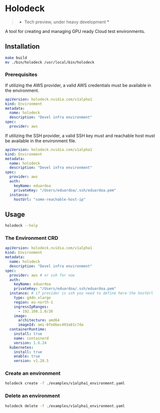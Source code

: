 # Holodeck

> * Tech preview, under heavy development *

A tool for creating and managing GPU ready Cloud test environments.

## Installation

```bash
make build
mv ./bin/holodeck /usr/local/bin/holodeck
```

### Prerequisites

If utilizing the AWS provider, a valid AWS credentials must be available in the environment.

```yaml
apiVersion: holodeck.nvidia.com/v1alpha1
kind: Environment
metadata:
  name: holodeck
  description: "Devel infra environment"
spec:
  provider: aws
```

If utilizing the SSH provider, a valid SSH key must and reachable host must be available in the environment file.

```yaml
apiVersion: holodeck.nvidia.com/v1alpha1
kind: Environment
metadata:
  name: holodeck
  description: "Devel infra environment"
spec:
  provider: aws
  auth:
    keyName: eduardoa
    privateKey: "/Users/eduardoa/.ssh/eduardoa.pem"
  instance:
    hostUrl: "some-reachable-host-ip"
```

##  Usage

```bash
holodeck --help
```

### The Environment CRD

```yaml
apiVersion: holodeck.nvidia.com/v1alpha1
kind: Environment
metadata:
  name: holodeck
  description: "Devel infra environment"
spec:
  provider: aws # or ssh for now
  auth:
    keyName: eduardoa
    privateKey: "/Users/eduardoa/.ssh/eduardoa.pem"
  instance: # if provider is ssh you need to define here the hostUrl
    type: g4dn.xlarge
    region: eu-north-1
    ingressIpRanges:
      - 192.168.1.0/26
    image:
      architecture: amd64
      imageId: ami-0fe8bec493a81c7da
  containerRuntime:
    install: true
    name: containerd
    version: 1.6.24
  kubernetes:
    install: true
    enable: true
    version: v1.28.5
```

### Create an environment

```bash
holodeck create -f ./examples/v1alpha1_environment.yaml
```

### Delete an environment

```bash
holodeck delete -f ./examples/v1alpha1_environment.yaml
```